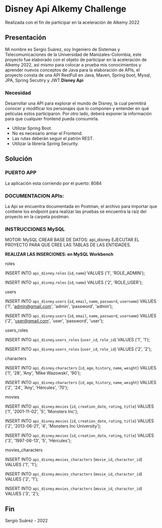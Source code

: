 # Disney Api Alkemy Challenge
Realizada con el fin de participar en la aceleración de Alkemy 2022

## Presentación ##
Mi nombre es Sergio Suárez, soy Ingeniero de Sistemas y Telecomunicaciones de la Universidad de Manizales-Colombia, este proyecto fue elaborado con el objeto de participar en la aceleración de Alkemy 2022, asi mismo para colocar a prueba mis conocimientos y aprender nuevos conceptos de Java para la elaboración de APIs, el proyecto consta de una API RestFull en Java, Maven, Spring boot, Mysql, JPA, Spring Secutiry y JWT.**Disney Api**

### Necesidad ###
Desarrollar una API para explorar el mundo de Disney, la cual permitirá conocer y modificar los personajes que lo componen y entender en qué películas estos participaron. Por otro lado, deberá exponer la información para que cualquier frontend pueda consumirla.
- Utilizar Spring Boot.
- No es necesario armar el Frontend.
- Las rutas deberán seguir el patrón REST.
- Utilizar la librería Spring Security.

## Solución ##

### PUERTO APP ###
La aplicación esta corriendo por el puerto: 8084

### DOCUMENTACION APIs: ###
La Api se encuentra documentada en Postman, el archivo para importar que contiene los endpoint para realizar las pruebas se encuentra la raiz del proyecto en la carpeta postman.

### INSTRUCCIONES MySQL ###
MOTOR: MySQL
CREAR BASE DE DATOS: api_disney
EJECUTAR EL PROYECTO PARA QUE CREE LAS TABLAS DE LAS ENTIDADES.

**REALIZAR LAS INSERCIONES: en MySQL Workbench**

roles

INSERT INTO `api_disney`.`roles` (`id`, `name`) VALUES ('1', 'ROLE_ADMIN');

INSERT INTO `api_disney`.`roles` (`id`, `name`) VALUES ('2', 'ROLE_USER');

users

INSERT INTO `api_disney`.`users` (`id`, `email`, `name`, `password`, `username`) VALUES ('1', 'admin@gmail.com', 'admin', 'password', 'admin');

INSERT INTO `api_disney`.`users` (`id`, `email`, `name`, `password`, `username`) VALUES ('2', 'user@gmail.com', 'user', 'password', 'user');

users_roles

INSERT INTO `api_disney`.`users_roles` (`user_id`, `role_id`) VALUES ('1', '1');

INSERT INTO `api_disney`.`users_roles` (`user_id`, `role_id`) VALUES ('2', '2');

characters

INSERT INTO `api_disney`.`characters` (`id`, `age`, `history`, `name`, `weight`) VALUES ('1', '28', 'Any', 'Mike Wazowski', '90');

INSERT INTO `api_disney`.`characters` (`id`, `age`, `history`, `name`, `weight`) VALUES ('2', '24', 'Any', 'Hércules', '70');

movies

INSERT INTO `api_disney`.`movies` (`id`, `creation_date`, `rating`, `title`) VALUES ('1', '2001-11-02', '5', 'Monsters Inc');

INSERT INTO `api_disney`.`movies` (`id`, `creation_date`, `rating`, `title`) VALUES ('2', '2013-06-21', '4', 'Monsters Inc University');

INSERT INTO `api_disney`.`movies` (`id`, `creation_date`, `rating`, `title`) VALUES ('3', '1997-06-13', '5', 'Hércules');

movies_characters

INSERT INTO `api_disney`.`movies_characters` (`movie_id`, `character_id`) VALUES ('1', '1');

INSERT INTO `api_disney`.`movies_characters` (`movie_id`, `character_id`) VALUES ('2', '1');

INSERT INTO `api_disney`.`movies_characters` (`movie_id`, `character_id`) VALUES ('3', '2');


## Fin ##
Sergio Suárez - 2022
